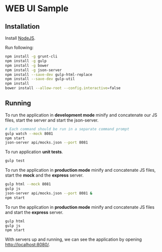 WEB UI Sample
=============

Installation
------------

Install [NodeJS](http://nodejs.org/).

Run following:

```bash
npm install -g grunt-cli
npm install -g gulp
npm install -g bower
npm install -g json-server
npm install --save-dev gulp-html-replace
npm install --save-dev gulp-util
npm install
bower install --allow-root --config.interactive=false
```

Running
-------

To run the application in **development mode** minify and concatenate our JS files, start the server and start the json-server.

```bash
# Each command should be run in a separate command prompt
gulp watch --mock 8081
npm start
json-server api/mocks.json --port 8081
```

To run application **unit tests**.

```bash
gulp test
```

To run the application in **production mode** minify and concatenate JS files, start the **mock** and the **express** server.

```bash
gulp html --mock 8081
gulp js
json-server api/mocks.json --port 8081 &
npm start
```

To run the application in **production mode** minify and concatenate JS files and start the **express** server.

```bash
gulp html
gulp js
npm start
```

With servers up and running, we can see the application by opening [http://localhost:8080/](http://localhost:8080/).
